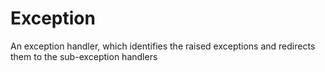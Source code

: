 # Exception

An exception handler, which identifies the raised exceptions and redirects them to the sub-exception handlers